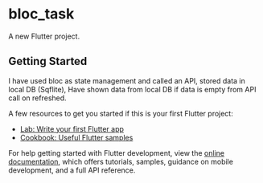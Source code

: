 # bloc_task

A new Flutter project.

## Getting Started

I have used bloc as state management and called an API, stored data in local DB (Sqflite), 
Have shown data from local DB if data is empty from API call on refreshed.

A few resources to get you started if this is your first Flutter project:

- [Lab: Write your first Flutter app](https://docs.flutter.dev/get-started/codelab)
- [Cookbook: Useful Flutter samples](https://docs.flutter.dev/cookbook)

For help getting started with Flutter development, view the
[online documentation](https://docs.flutter.dev/), which offers tutorials,
samples, guidance on mobile development, and a full API reference.
